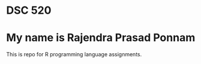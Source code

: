 # DSC 520
# My name is Rajendra Prasad Ponnam


This is repo for R programming language assignments.
